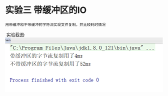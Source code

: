 # 实验三 带缓冲区的IO
    用带缓冲和不带缓冲的字符流实现文件复制，并比较耗时情况
  实验截图:
  ![Image text](https://raw.githubusercontent.com/luoyijie123/lyj/master/FileCopy/jietu.PNG)
  
